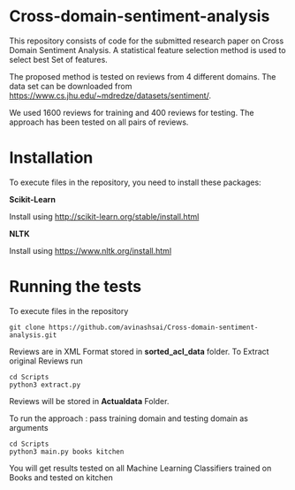 # Cross-domain-sentiment-analysis

This repository consists of code for the submitted research paper on Cross Domain Sentiment Analysis. A statistical feature selection method is used to select best Set of features.


The proposed method is tested on reviews from 4 different domains. The data set can be downloaded from https://www.cs.jhu.edu/~mdredze/datasets/sentiment/.


We used 1600 reviews for training and 400 reviews for testing. The approach has been tested on all pairs of reviews.


# Installation

To execute files in the repository, you need to install these packages:

**Scikit-Learn**

Install using http://scikit-learn.org/stable/install.html

**NLTK**

Install using https://www.nltk.org/install.html

# Running the tests

To execute files in the repository

```
git clone https://github.com/avinashsai/Cross-domain-sentiment-analysis.git

```
Reviews are in XML Format stored in **sorted_acl_data** folder. To Extract original Reviews run

```
cd Scripts
python3 extract.py

```
Reviews will be stored in **Actualdata** Folder. 

To run the approach : pass training domain and testing domain as arguments

```
cd Scripts
python3 main.py books kitchen
```

You will get results tested on all Machine Learning Classifiers trained on Books and tested on kitchen

